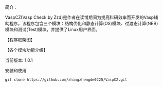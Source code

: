 简介：

VaspCZ(Vasp Check by Zzd)是作者在读博期间为提高科研效率而开发的Vasp辅助程序，该程序包含三个模块：结构优化和静态计算(OS)模块、过渡态计算(NEB)模块和测试(Test)模块，并提供了Linux用户界面。

【程序框架图】

【各个模块功能介绍】

当前版本: 1.0.1

安装和使用

    git clone https://github.com/zhangzhengde0225/VaspCZ.git

    
